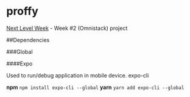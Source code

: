 # proffy
[Next Level Week](https://nextlevelweek.com/) - Week #2 (Omnistack) project


##Dependencies

###Global

####Expo

Used to run/debug application in mobile device.
expo-cli

**npm** `npm install expo-cli --global`
**yarn** `yarn add expo-cli --global`